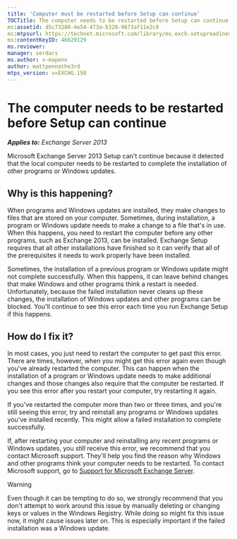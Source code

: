 ```yaml
---
title: 'Computer must be restarted before Setup can continue'
TOCTitle: The computer needs to be restarted before Setup can continue
ms:assetid: d5c73280-4e54-473a-b328-9673af11e2c0
ms:mtpsurl: https://technet.microsoft.com/library/ms.exch.setupreadiness.rebootpending(v=EXCHG.150)
ms:contentKeyID: 46629129
ms.reviewer: 
manager: serdars
ms.author: v-mapenn
author: mattpennathe3rd
mtps_version: v=EXCHG.150
---
```


# The computer needs to be restarted before Setup can continue

_**Applies to:** Exchange Server 2013_

Microsoft Exchange Server 2013 Setup can't continue because it detected that the local computer needs to be restarted to complete the installation of other programs or Windows updates.

## Why is this happening?

When programs and Windows updates are installed, they make changes to files that are stored on your computer. Sometimes, during installation, a program or Windows update needs to make a change to a file that's in use. When this happens, you need to restart the computer before any other programs, such as Exchange 2013, can be installed. Exchange Setup requires that all other installations have finished so it can verify that all of the prerequisites it needs to work properly have been installed.

Sometimes, the installation of a previous program or Windows update might not complete successfully. When this happens, it can leave behind changes that make Windows and other programs think a restart is needed. Unfortunately, because the failed installation never cleans up these changes, the installation of Windows updates and other programs can be blocked. You'll continue to see this error each time you run Exchange Setup if this happens.

## How do I fix it?

In most cases, you just need to restart the computer to get past this error. There are times, however, when you might get this error again even though you've already restarted the computer. This can happen when the installation of a program or Windows update needs to make additional changes and those changes also require that the computer be restarted. If you see this error after you restart your computer, try restarting it again.

If you've restarted the computer more than two or three times, and you're still seeing this error, try and reinstall any programs or Windows updates you've installed recently. This might allow a failed installation to complete successfully.

If, after restarting your computer and reinstalling any recent programs or Windows updates, you *still* receive this error, we recommend that you contact Microsoft support. They'll help you find the reason why Windows and other programs think your computer needs to be restarted. To contact Microsoft support, go to [Support for Microsoft Exchange Server](https://go.microsoft.com/fwlink/p/?linkid=525940).

> [!WARNING]
> Even though it can be tempting to do so, we strongly recommend that you don't attempt to work around this issue by manually deleting or changing keys or values in the Windows Registry. While doing so might fix this issue now, it might cause issues later on. This is especially important if the failed installation was a Windows update.
